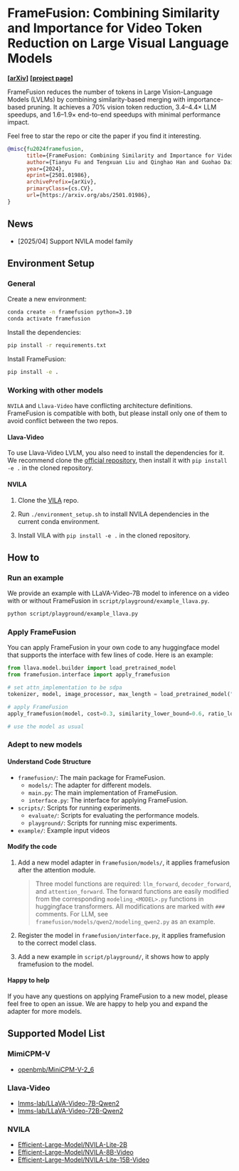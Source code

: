 # FrameFusion: Combining Similarity and Importance for Video Token Reduction on Large Visual Language Models

**[[arXiv](https://arxiv.org/abs/2501.01986)]** **[[project page](https://thu-nics.github.io/FrameFusion_Project_Page/)]**

FrameFusion reduces the number of tokens in Large Vision-Language Models (LVLMs) by combining similarity-based merging with importance-based pruning. It achieves a 70% vision token reduction, 3.4–4.4× LLM speedups, and 1.6–1.9× end-to-end speedups with minimal performance impact.

Feel free to star the repo or cite the paper if you find it interesting.

```bibtex
@misc{fu2024framefusion,
      title={FrameFusion: Combining Similarity and Importance for Video Token Reduction on Large Visual Language Models}, 
      author={Tianyu Fu and Tengxuan Liu and Qinghao Han and Guohao Dai and Shengen Yan and Huazhong Yang and Xuefei Ning and Yu Wang},
      year={2024},
      eprint={2501.01986},
      archivePrefix={arXiv},
      primaryClass={cs.CV},
      url={https://arxiv.org/abs/2501.01986}, 
}
```

## News

* [2025/04] Support NVILA model family

## Environment Setup

### General
Create a new environment:

```bash
conda create -n framefusion python=3.10
conda activate framefusion
```

Install the dependencies:

```bash
pip install -r requirements.txt
```

Install FrameFusion:

```bash
pip install -e .
```

### Working with other models

`NVILA` and `Llava-Video` have conflicting architecture definitions. FrameFusion is compatible with both, but please install only one of them to avoid conflict between the two repos.

#### Llava-Video

To use Llava-Video LVLM, you also need to install the dependencies for it. We recommend clone the [official repository](https://github.com/LLaVA-VL/LLaVA-NeXT), then install it with `pip install -e .` in the cloned repository.

#### NVILA

1. Clone the [VILA](https://github.com/NVlabs/VILA) repo.

2. Run `./environment_setup.sh` to install NVILA dependencies in the current conda environment.

3. Install VILA with `pip install -e .` in the cloned repository.


## How to

### Run an example

We provide an example with LLaVA-Video-7B model to inference on a video with or without FrameFusion in `script/playground/example_llava.py`.

```bash
python script/playground/example_llava.py
```

### Apply FrameFusion

You can apply FrameFusion in your own code to any huggingface model that supports the interface with few lines of code. Here is an example:

```python
from llava.model.builder import load_pretrained_model
from framefusion.interface import apply_framefusion

# set attn_implementation to be sdpa
tokenizer, model, image_processor, max_length = load_pretrained_model("lmms-lab/LLaVA-Video-7B-Qwen2", None, "llava_qwen", torch_dtype="bfloat16", attn_implementation='sdpa', device_map="auto")

# apply FrameFusion
apply_framefusion(model, cost=0.3, similarity_lower_bound=0.6, ratio_lower_bound=0.1)

# use the model as usual
```

### Adept to new models

#### Understand Code Structure

- `framefusion/`: The main package for FrameFusion.
    - `models/`: The adapter for different models.
    - `main.py`: The main implementation of FrameFusion.
    - `interface.py`: The interface for applying FrameFusion.
- `scripts/`: Scripts for running experiments.
    - `evaluate/`: Scripts for evaluating the performance models.
    - `playground/`: Scripts for running misc experiments.
- `example/`: Example input videos

#### Modify the code

1. Add a new model adapter in `framefusion/models/`, it applies framefusion after the attention module. 

    > Three model functions are required: `llm_forward`, `decoder_forward`, and `attention_forward`. The forward functions are easily modified from the corresponding `modeling_<MODEL>.py` functions in huggingface transformers. All modifications are marked with `###` comments. For LLM, see `framefusion/models/qwen2/modeling_qwen2.py` as an example.

2. Register the model in `framefusion/interface.py`, it applies framefusion to the correct model class.

3. Add a new example in `script/playground/`, it shows how to apply framefusion to the model.

#### Happy to help

If you have any questions on applying FrameFusion to a new model, please feel free to open an issue. We are happy to help you and expand the adapter for more models.

## Supported Model List

### MimiCPM-V

* [openbmb/MiniCPM-V-2_6](https://huggingface.co/openbmb/MiniCPM-V-2_6)

### Llava-Video

* [lmms-lab/LLaVA-Video-7B-Qwen2](https://huggingface.co/lmms-lab/LLaVA-Video-7B-Qwen2)
* [lmms-lab/LLaVA-Video-72B-Qwen2](https://huggingface.co/lmms-lab/LLaVA-Video-72B-Qwen2)



### NVILA

* [Efficient-Large-Model/NVILA-Lite-2B](https://huggingface.co/Efficient-Large-Model/NVILA-Lite-2B)
* [Efficient-Large-Model/NVILA-8B-Video](https://huggingface.co/Efficient-Large-Model/NVILA-8B-Video)
* [Efficient-Large-Model/NVILA-Lite-15B-Video](https://huggingface.co/Efficient-Large-Model/NVILA-Lite-15B-Video)



